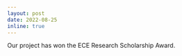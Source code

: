 ```yaml
---
layout: post
date: 2022-08-25
inline: true
---
```


Our project has won the ECE Research Scholarship Award.



